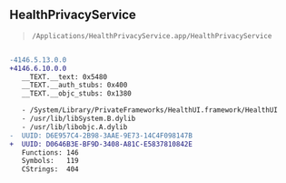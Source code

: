 ## HealthPrivacyService

> `/Applications/HealthPrivacyService.app/HealthPrivacyService`

```diff

-4146.5.13.0.0
+4146.6.10.0.0
   __TEXT.__text: 0x5480
   __TEXT.__auth_stubs: 0x400
   __TEXT.__objc_stubs: 0x1380

   - /System/Library/PrivateFrameworks/HealthUI.framework/HealthUI
   - /usr/lib/libSystem.B.dylib
   - /usr/lib/libobjc.A.dylib
-  UUID: D6E957C4-2B98-3AAE-9E73-14C4F098147B
+  UUID: D0646B3E-BF9D-3408-A81C-E5837810842E
   Functions: 146
   Symbols:   119
   CStrings:  404

```
